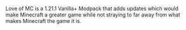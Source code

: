 Love of MC is a 1.21.1 Vanilla+ Modpack that adds updates which would make Minecraft a greater game while not straying to far away from what makes Minecraft the game it is.
